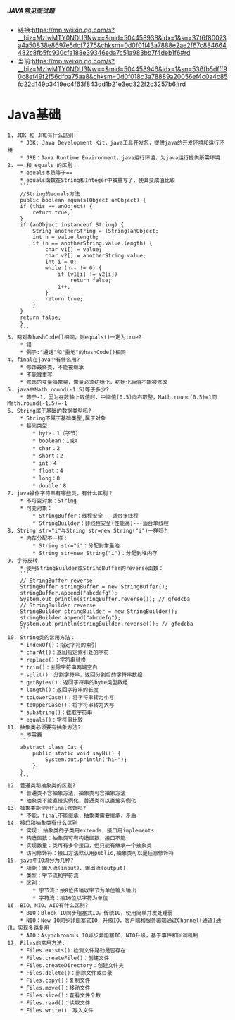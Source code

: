 ##### JAVA常见面试题

* 链接:https://mp.weixin.qq.com/s?__biz=MzIwMTY0NDU3Nw==&mid=504458938&idx=1&sn=37f6f80073a4a50838e8697e5dcf7275&chksm=0d0f01f43a7888e2ae2f67c884664482c8fb5fc930cfa188e39346eda7c51a983bb7f4deb1f6#rd
* 当前:https://mp.weixin.qq.com/s?__biz=MzIwMTY0NDU3Nw==&mid=504458946&idx=1&sn=536fb5dfff90c8ef49f2f56dfba75aa8&chksm=0d0f018c3a78889a20056ef4c0a4c85fd22d149b3419ec4f63f843dd1b21e3ed322f2c3257b6#rd
# Java基础
	1. JDK 和 JRE有什么区别:
		* JDK: Java Development Kit，java工具开发包，提供java的开发环境和运行环境
		* JRE：Java Runtime Environment，java运行环境，为java运行提供所需环境
	2. == 和 equals 的区别：
		* equals本质等于==
		* equals函数在String和Integer中被重写了，使其变成值比较
		```
		//String的equals方法
		public boolean equals(Object anObject) {
		if (this == anObject) {
			return true;
		}
		if (anObject instanceof String) {
			String anotherString = (String)anObject;
			int n = value.length;
			if (n == anotherString.value.length) {
				char v1[] = value;
				char v2[] = anotherString.value;
				int i = 0;
				while (n-- != 0) {
					if (v1[i] != v2[i])
						return false;
					i++;
				}
				return true;
			}
		}
		return false;
		}
		```
	3. 两对象hashCode()相同，则equals()一定为true?
		* 错
		* 例子:"通话"和"重地"的hashCode()相同
	4. final在java中有什么用?
		* 修饰最终类，不能被继承
		* 不能被重写
		* 修饰的变量叫常量，常量必须初始化，初始化后值不能被修改
	5. java中Math.round(-1.5)等于多少?
		* 等于-1，因为在数轴上取值时，中间值(0.5)向右取整，Math.round(0.5)=1而Math.round(-1.5)=-1
	6. String属于基础的数据类型吗?
		* String不属于基础类型,属于对象
		* 基础类型:
			* byte：1（字节）
			* boolean：1或4
			* char：2
			* short：2
			* int：4
			* float：4
			* long：8
			* double：8
	7. java操作字符串有哪些类，有什么区别？
		* 不可变对象：String
		* 可变对象：
			* StringBuffer：线程安全---适合多线程
			* StringBuilder：非线程安全(性能高)---适合单线程
	8. String str="i"与String str=new String("i")一样吗?
		* 内存分配不一样：
			* String str="i"：分配到常量池
			* String str=new String("i")：分配到堆内存
	9. 字符反转
		* 使用StringBuilder或StringBuffer的reverse函数：
		```
		// StringBuffer reverse
		StringBuffer stringBuffer = new StringBuffer();
		stringBuffer.append("abcdefg");
		System.out.println(stringBuffer.reverse()); // gfedcba
		// StringBuilder reverse
		StringBuilder stringBuilder = new StringBuilder();
		stringBuilder.append("abcdefg");
		System.out.println(stringBuilder.reverse()); // gfedcba
		```
	10. String类的常用方法：
		* indexOf()：指定字符的索引
		* charAt()：返回指定索引处的字符
		* replace()：字符串替换
		* trim()：去除字符串两端空白
		* split()：分割字符串，返回分割后的字符串数组
		* getBytes()：返回字符串的byte类型数组
		* length()：返回字符串的长度
		* toLowerCase()：将字符串转为小写
		* toUpperCase()：将字符串转为大写
		* substring()：截取字符串
		* equals()：字符串比较
	11. 抽象类必须要有抽象方法?
		* 不需要
		```
		abstract class Cat {
			public static void sayHi() {
				System.out.println("hi~");
			}
		}
		```
	12. 普通类和抽象类的区别?
		* 普通类不含抽象方法，抽象类可含抽象方法
		* 抽象类不能直接实例化，普通类可以直接实例化
	13. 抽象类能使用final修饰吗?
		* 不能，final不能继承，抽象类需要继承，矛盾
	14. 接口和抽象类有什么区别
		* 实现: 抽象类的子类用extends，接口用implements
		* 构造函数：抽象类可有构造函数，接口不能
		* 实现数量：类可有多个接口，但只能有继承一个抽象类
		* 访问修饰符：接口方法默认用public,抽象类可以是任意修饰符
	15. java中IO流分为几种?
		* 功能：输入流(input)、输出流(output)
		* 类型：字节流和字符流
		* 区别：
			* 字节流：按8位传输以字节为单位输入输出
			* 字符流：按16位以字符为单位
	16. BIO、NIO、AIO有什么区别?
		* BIO：Block IO同步阻塞式IO，传统IO，使用简单并发处理弱
		* NIO：New IO同步非阻塞式IO，升级IO，客户端和服务器端通过Channel(通道)通讯，实现多路复用
		* AIO：Asynchronous IO异步非阻塞IO，NIO升级，基于事件和回调机制
	17. Files的常用方法:
		* Files.exists():检测文件路劲是否存在
		* Files.createFile()：创建文件
		* Files.createDirectory：创建文件夹
		* Files.delete()：删除文件或目录
		* Files.copy()：复制文件
		* Files.move()：移动文件
		* Files.size()：查看文件个数
		* Files.read()：读取文件
		* Files.write()：写入文件
	
	
		
		
		
			
